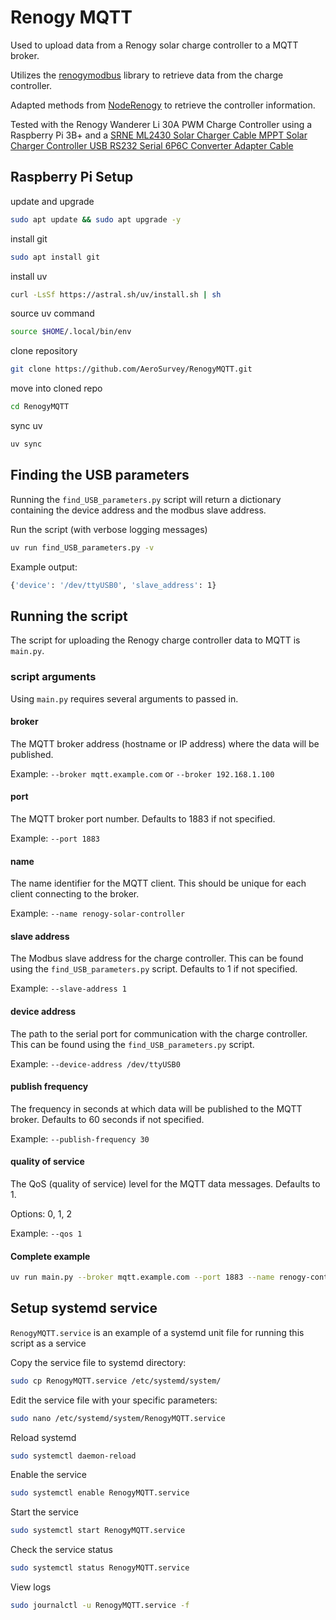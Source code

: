 # Renogy MQTT

Used to upload data from a Renogy solar charge controller to a MQTT broker.

Utilizes the [renogymodbus](https://github.com/rosswarren/renogymodbus) library to retrieve data from the charge controller.

Adapted methods from [NodeRenogy](https://github.com/sophienyaa/NodeRenogy) to retrieve the controller information.

Tested with the Renogy Wanderer Li 30A PWM Charge Controller using a Raspberry Pi 3B+ and a [SRNE ML2430 Solar Charger Cable MPPT Solar Charger Controller USB RS232 Serial 6P6C Converter Adapter Cable](https://www.amazon.com/dp/B07JGRJR4V)

## Raspberry Pi Setup

update and upgrade
```bash
sudo apt update && sudo apt upgrade -y
```

install git
```bash
sudo apt install git
```

install uv
```bash
curl -LsSf https://astral.sh/uv/install.sh | sh
```

source uv command
```bash
source $HOME/.local/bin/env
```

clone repository
```bash
git clone https://github.com/AeroSurvey/RenogyMQTT.git
```

move into cloned repo
```bash
cd RenogyMQTT
```

sync uv
```bash
uv sync
```

## Finding the USB parameters

Running the `find_USB_parameters.py` script will return a dictionary containing the device address and the modbus slave address.

Run the script (with verbose logging messages)
```bash
uv run find_USB_parameters.py -v
```

Example output:
```bash
{'device': '/dev/ttyUSB0', 'slave_address': 1}
```

## Running the script

The script for uploading the Renogy charge controller data to MQTT is `main.py`.

### script arguments

Using `main.py` requires several arguments to passed in.

#### broker

The MQTT broker address (hostname or IP address) where the data will be published.

Example: `--broker mqtt.example.com` or `--broker 192.168.1.100`

#### port

The MQTT broker port number. Defaults to 1883 if not specified.

Example: `--port 1883`

#### name

The name identifier for the MQTT client. This should be unique for each client connecting to the broker.

Example: `--name renogy-solar-controller`

#### slave address

The Modbus slave address for the charge controller. This can be found using the `find_USB_parameters.py` script. Defaults to 1 if not specified.

Example: `--slave-address 1`

#### device address

The path to the serial port for communication with the charge controller. This can be found using the `find_USB_parameters.py` script.

Example: `--device-address /dev/ttyUSB0`

#### publish frequency

The frequency in seconds at which data will be published to the MQTT broker. Defaults to 60 seconds if not specified.

Example: `--publish-frequency 30`

#### quality of service

The QoS (quality of service) level for the MQTT data messages.
Defaults to 1.

Options: 0, 1, 2

Example: `--qos 1`

#### Complete example

```bash
uv run main.py --broker mqtt.example.com --port 1883 --name renogy-controller --slave-address 1 --device-address /dev/ttyUSB0 --publish-frequency 60 --qos 1
```

## Setup systemd service

`RenogyMQTT.service` is an example of a systemd unit file for running this script as a service

Copy the service file to systemd directory:

```bash
sudo cp RenogyMQTT.service /etc/systemd/system/
```

Edit the service file with your specific parameters:
```bash
sudo nano /etc/systemd/system/RenogyMQTT.service
```

Reload systemd
```bash
sudo systemctl daemon-reload
```

Enable the service
```bash
sudo systemctl enable RenogyMQTT.service
```

Start the service
```bash
sudo systemctl start RenogyMQTT.service
```

Check the service status
```bash
sudo systemctl status RenogyMQTT.service
```

View logs
```bash
sudo journalctl -u RenogyMQTT.service -f
```